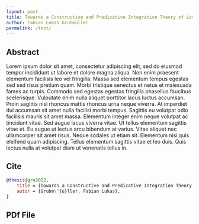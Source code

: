 ```yaml
---
layout: post
title: Towards a Constructive and Predicative Integration Theory of Locally Compact Metric Sets
author: Fabian Lukas Grubmüller
permalink: /test/
---
```


## Abstract

Lorem ipsum dolor sit amet, consectetur adipiscing elit, sed do eiusmod tempor incididunt ut labore et dolore magna aliqua. Non enim praesent elementum facilisis leo vel fringilla. Massa sed elementum tempus egestas sed sed risus pretium quam. Morbi tristique senectus et netus et malesuada fames ac turpis. Commodo sed egestas egestas fringilla phasellus faucibus scelerisque. Vulputate enim nulla aliquet porttitor lacus luctus accumsan. Proin sagittis nisl rhoncus mattis rhoncus urna neque viverra. At imperdiet dui accumsan sit amet nulla facilisi morbi tempus. Sagittis eu volutpat odio facilisis mauris sit amet massa. Elementum integer enim neque volutpat ac tincidunt vitae. Sed augue lacus viverra vitae. Ut tellus elementum sagittis vitae et. Eu augue ut lectus arcu bibendum at varius. Vitae aliquet nec ullamcorper sit amet risus. Neque sodales ut etiam sit. Elementum nisi quis eleifend quam adipiscing. Tellus elementum sagittis vitae et leo duis. Quis lectus nulla at volutpat diam ut venenatis tellus in.

## Cite

```bibtex
@thesis{gru2022,
    title = {Towards a Constructive and Predicative Integration Theory of Locally Compact Metric Spaces},
    autor = {Grubm\"{u}ller, Fabian Lukas},
}
```

## PDf File
